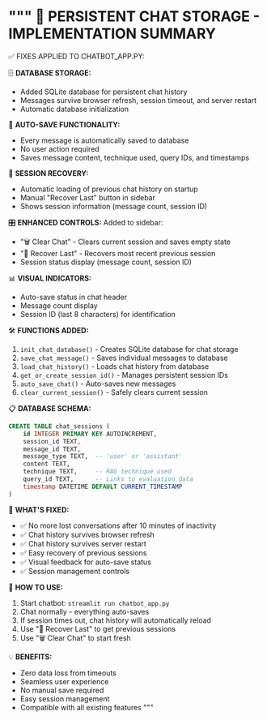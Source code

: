 """
🎉 PERSISTENT CHAT STORAGE - IMPLEMENTATION SUMMARY
==================================================

✅ FIXES APPLIED TO CHATBOT_APP.PY:

🗄️ **DATABASE STORAGE:**
- Added SQLite database for persistent chat history
- Messages survive browser refresh, session timeout, and server restart
- Automatic database initialization

💾 **AUTO-SAVE FUNCTIONALITY:**
- Every message is automatically saved to database
- No user action required
- Saves message content, technique used, query IDs, and timestamps

🔄 **SESSION RECOVERY:**
- Automatic loading of previous chat history on startup
- Manual "Recover Last" button in sidebar
- Shows session information (message count, session ID)

🎛️ **ENHANCED CONTROLS:**
Added to sidebar:
- "🗑️ Clear Chat" - Clears current session and saves empty state
- "🔄 Recover Last" - Recovers most recent previous session
- Session status display (message count, session ID)

📊 **VISUAL INDICATORS:**
- Auto-save status in chat header
- Message count display
- Session ID (last 8 characters) for identification

🛠️ **FUNCTIONS ADDED:**

1. `init_chat_database()` - Creates SQLite database for chat storage
2. `save_chat_message()` - Saves individual messages to database
3. `load_chat_history()` - Loads chat history from database
4. `get_or_create_session_id()` - Manages persistent session IDs
5. `auto_save_chat()` - Auto-saves new messages
6. `clear_current_session()` - Safely clears current session

📋 **DATABASE SCHEMA:**
```sql
CREATE TABLE chat_sessions (
    id INTEGER PRIMARY KEY AUTOINCREMENT,
    session_id TEXT,
    message_id TEXT,
    message_type TEXT,  -- 'user' or 'assistant'
    content TEXT,
    technique TEXT,     -- RAG technique used
    query_id TEXT,      -- Links to evaluation data
    timestamp DATETIME DEFAULT CURRENT_TIMESTAMP
)
```

🎯 **WHAT'S FIXED:**
- ✅ No more lost conversations after 10 minutes of inactivity
- ✅ Chat history survives browser refresh
- ✅ Chat history survives server restart
- ✅ Easy recovery of previous sessions
- ✅ Visual feedback for auto-save status
- ✅ Session management controls

🚀 **HOW TO USE:**
1. Start chatbot: `streamlit run chatbot_app.py`
2. Chat normally - everything auto-saves
3. If session times out, chat history will automatically reload
4. Use "🔄 Recover Last" to get previous sessions
5. Use "🗑️ Clear Chat" to start fresh

💡 **BENEFITS:**
- Zero data loss from timeouts
- Seamless user experience
- No manual save required
- Easy session management
- Compatible with all existing features
"""
